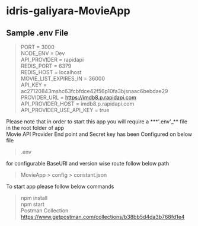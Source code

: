 # idris-galiyara-MovieApp

## Sample .env File

> PORT = 3000<br/>
> NODE_ENV = Dev<br/>
> API_PROVIDER = rapidapi<br/>
> REDIS_PORT = 6379<br/>
> REDIS_HOST = localhost<br/>
> MOVIE_LIST_EXPIRES_IN = 36000<br/>
> API_KEY = ac27120843mshc63fcbfdce42f56p10fa3bjsnaac6bebdae29<br/>
> PROVIDER_URL = https://imdb8.p.rapidapi.com<br/>
> API_PROVIDER_HOST = imdb8.p.rapidapi.com<br/>
> API_PROVIDER_USE_API_KEY = true<br/>

Please note that in order to start this app you will require a \*\*\*'.env'\_\*\* file in the root folder of app <br/>
Movie API Provider End point and Secret key has been Configured on below file<br/>

> .env

for configurable BaseURl and version wise route follow below path<br/>

> MovieApp > config > constant.json

To start app please follow below commands<br/>

> npm install<br/>
> npm start<br/>
> Postman Collection
> https://www.getpostman.com/collections/b38bb5d4da3b768fd1e4
